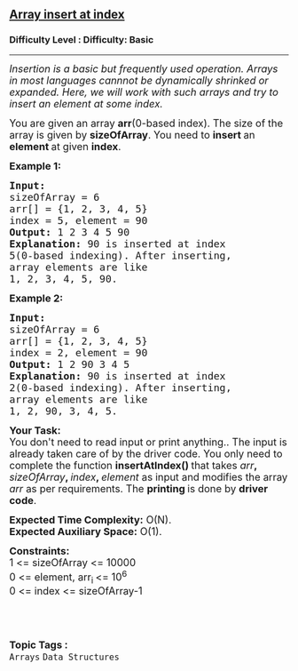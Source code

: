 <h2><a href="https://www.geeksforgeeks.org/problems/array-insert-at-index/1?page=2&category=Arrays,Strings&difficulty=Basic&status=solved,unsolved,attempted&sortBy=submissions">Array insert at index</a></h2><h3>Difficulty Level : Difficulty: Basic</h3><hr><div class="problems_problem_content__Xm_eO"><p><em><span style="font-size:18px">Insertion is a basic but frequently used operation. Arrays in most languages cannnot be dynamically shrinked or expanded. Here, we will work with such arrays and try to insert an element at some index.</span></em></p>

<p><span style="font-size:18px">You are given an array <strong>arr</strong>(0-based index). The size of the array is given by <strong>sizeOfArray</strong>. You need to <strong>insert </strong>an <strong>element </strong>at given <strong>index</strong>.</span></p>

<p><span style="font-size:18px"><strong>Example 1:</strong></span></p>

<pre><span style="font-size:18px"><strong>Input:
</strong>sizeOfArray = 6
arr[] = {1, 2, 3, 4, 5}
index = 5, element = 90
<strong>Output: </strong>1 2 3 4 5 90<strong>
Explanation: </strong>90 is&nbsp;inserted at index
5(0-based indexing). After inserting,
array elements are like
1, 2, 3, 4, 5, 90.</span></pre>

<p><span style="font-size:18px"><strong>Example 2:</strong></span></p>

<pre><span style="font-size:18px"><strong>Input:
</strong>sizeOfArray = 6
arr[] = {1, 2, 3, 4, 5}
index = 2, element = 90
<strong>Output: </strong>1 2 90 3 4 5<strong>
Explanation: </strong>90 is&nbsp;inserted at index 
2(0-based indexing). After inserting,
array elements are like 
1, 2, 90, 3, 4, 5.</span></pre>

<p><strong><span style="font-size:18px">Your Task:</span></strong><br>
<span style="font-size:18px">You don't need to read input or print anything.. The input is already taken care of by the driver code. You only need to complete the function <strong>insertAtIndex() </strong>that takes <em>arr</em><strong>, </strong><em>sizeOfArray</em><strong>, </strong><em>index</em><strong>, </strong><em>element</em> as input and modifies the array <em>arr&nbsp;</em>as per requirements. The <strong>printing </strong>is done by <strong>driver code</strong>.</span></p>

<p><span style="font-size:18px"><strong>Expected Time Complexity:</strong>&nbsp;O(N).<br>
<strong>Expected Auxiliary Space:</strong>&nbsp;O(1).</span></p>

<p><strong><span style="font-size:18px">Constraints:</span></strong><br>
<span style="font-size:18px">1 &lt;= sizeOfArray &lt;= 10000<br>
0 &lt;= element, arr<sub>i </sub>&lt;= 10<sup>6</sup><br>
0 &lt;= index &lt;= sizeOfArray-1</span></p>

<p>&nbsp;</p>
</div><br><p><span style=font-size:18px><strong>Topic Tags : </strong><br><code>Arrays</code>&nbsp;<code>Data Structures</code>&nbsp;